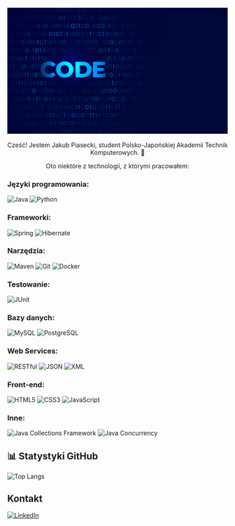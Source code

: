 ![Jakub Piasecki](https://github.com/JakubPiasecki/JakubPiasecki/blob/main/github.jpg)
<div align="center">

Cześć! Jestem Jakub Piasecki, student Polsko-Japońskiej Akademii Technik Komputerowych. :wave:

Oto niektóre z technologii, z którymi pracowałem:
</div>

### Języki programowania:
![Java](https://img.shields.io/badge/-Java-007396?style=for-the-badge&logo=java&logoColor=white)
![Python](https://img.shields.io/badge/Python-3776AB?style=for-the-badge&logo=python&logoColor=white)
### Frameworki:
![Spring](https://img.shields.io/badge/-Spring-6DB33F?style=for-the-badge&logo=spring&logoColor=white)
![Hibernate](https://img.shields.io/badge/-Hibernate-59666C?style=for-the-badge&logo=hibernate&logoColor=white)

### Narzędzia:
![Maven](https://img.shields.io/badge/-Maven-C71A36?style=for-the-badge&logo=apache-maven&logoColor=white)
![Git](https://img.shields.io/badge/-Git-F05032?style=for-the-badge&logo=git&logoColor=white)
![Docker](https://img.shields.io/badge/-Docker-2496ED?style=for-the-badge&logo=docker&logoColor=white)

### Testowanie:
![JUnit](https://img.shields.io/badge/-JUnit-25A162?style=for-the-badge&logo=junit5&logoColor=white)

### Bazy danych:
![MySQL](https://img.shields.io/badge/-MySQL-4479A1?style=for-the-badge&logo=mysql&logoColor=white)
![PostgreSQL](https://img.shields.io/badge/-PostgreSQL-336791?style=for-the-badge&logo=postgresql&logoColor=white)

### Web Services:
![RESTful](https://img.shields.io/badge/-RESTful-43853D?style=for-the-badge)
![JSON](https://img.shields.io/badge/-JSON-000000?style=for-the-badge&logo=json&logoColor=white)
![XML](https://img.shields.io/badge/-XML-F44717?style=for-the-badge&logo=xml&logoColor=white)

### Front-end:
![HTML5](https://img.shields.io/badge/-HTML5-E34F26?style=for-the-badge&logo=html5&logoColor=white)
![CSS3](https://img.shields.io/badge/-CSS3-1572B6?style=for-the-badge&logo=css3&logoColor=white)
![JavaScript](https://img.shields.io/badge/-JavaScript-F7DF1E?style=for-the-badge&logo=javascript&logoColor=black)

### Inne:
![Java Collections Framework](https://img.shields.io/badge/-Java_Collections_Framework-ED8B00?style=for-the-badge)
![Java Concurrency](https://img.shields.io/badge/-Java_Concurrency-007396?style=for-the-badge)

## 📊 Statystyki GitHub

![Top Langs](https://github-readme-stats.vercel.app/api/top-langs/?username=JakubPiasecki&layout=compact&theme=tokyonight)

## Kontakt

[![LinkedIn](https://img.shields.io/badge/LinkedIn-0077B5?style=for-the-badge&logo=linkedin&logoColor=white)](https://www.linkedin.com/in/jakubpi/)


